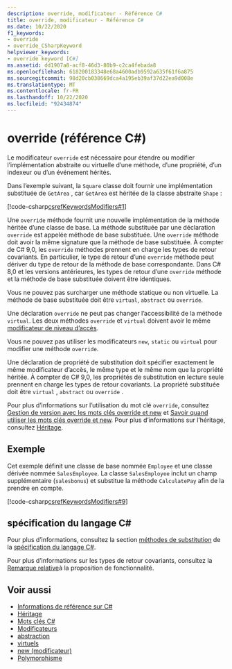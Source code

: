 ```yaml
---
description: override, modificateur - Référence C#
title: override, modificateur - Référence C#
ms.date: 10/22/2020
f1_keywords:
- override
- override_CSharpKeyword
helpviewer_keywords:
- override keyword [C#]
ms.assetid: dd1907a8-acf8-46d3-80b9-c2ca4febada8
ms.openlocfilehash: 618200183348e68a4600adb9592a635f61f6a875
ms.sourcegitcommit: 98d20cb038669dca4a195eb39af37d22ea9d008e
ms.translationtype: MT
ms.contentlocale: fr-FR
ms.lasthandoff: 10/22/2020
ms.locfileid: "92434874"
---
```

# <a name="override-c-reference"></a>override (référence C#)

Le modificateur `override` est nécessaire pour étendre ou modifier l’implémentation abstraite ou virtuelle d’une méthode, d’une propriété, d’un indexeur ou d’un événement hérités.

Dans l’exemple suivant, la `Square` classe doit fournir une implémentation substituée de `GetArea` , car `GetArea` est héritée de la classe abstraite `Shape` :

[!code-csharp[csrefKeywordsModifiers#1](~/samples/snippets/csharp/VS_Snippets_VBCSharp/csrefKeywordsModifiers/CS/csrefKeywordsModifiers.cs#1)]

Une `override` méthode fournit une nouvelle implémentation de la méthode héritée d’une classe de base. La méthode substituée par une déclaration `override` est appelée méthode de base substituée. Une `override` méthode doit avoir la même signature que la méthode de base substituée. À compter de C# 9,0, les `override` méthodes prennent en charge les types de retour covariants. En particulier, le type de retour d’une `override` méthode peut dériver du type de retour de la méthode de base correspondante. Dans C# 8,0 et les versions antérieures, les types de retour d’une `override` méthode et la méthode de base substituée doivent être identiques.

Vous ne pouvez pas surcharger une méthode statique ou non virtuelle. La méthode de base substituée doit être `virtual`, `abstract` ou `override`.

Une déclaration `override` ne peut pas changer l’accessibilité de la méthode `virtual`. Les deux méthodes `override` et `virtual` doivent avoir le même [modificateur de niveau d’accès](access-modifiers.md).

Vous ne pouvez pas utiliser les modificateurs `new`, `static` ou `virtual` pour modifier une méthode `override`.

Une déclaration de propriété de substitution doit spécifier exactement le même modificateur d’accès, le même type et le même nom que la propriété héritée. À compter de C# 9,0, les propriétés de substitution en lecture seule prennent en charge les types de retour covariants. La propriété substituée doit être `virtual` , `abstract` ou `override` .

Pour plus d’informations sur l’utilisation du mot clé `override`, consultez [Gestion de version avec les mots clés override et new](../../programming-guide/classes-and-structs/versioning-with-the-override-and-new-keywords.md) et [Savoir quand utiliser les mots clés override et new](../../programming-guide/classes-and-structs/knowing-when-to-use-override-and-new-keywords.md). Pour plus d’informations sur l’héritage, consultez [Héritage](../../programming-guide/classes-and-structs/inheritance.md).

## <a name="example"></a>Exemple

Cet exemple définit une classe de base nommée `Employee` et une classe dérivée nommée `SalesEmployee`. La classe `SalesEmployee` inclut un champ supplémentaire (`salesbonus`) et substitue la méthode `CalculatePay` afin de la prendre en compte.

[!code-csharp[csrefKeywordsModifiers#9](~/samples/snippets/csharp/VS_Snippets_VBCSharp/csrefKeywordsModifiers/CS/csrefKeywordsModifiers.cs#9)]

## <a name="c-language-specification"></a>spécification du langage C#

Pour plus d’informations, consultez la section [méthodes de substitution](~/_csharplang/spec/classes.md#override-methods) de la [spécification du langage C#](~/_csharplang/spec/introduction.md).

Pour plus d’informations sur les types de retour covariants, consultez la [Remarque relative](~/_csharplang/proposals/csharp-9.0/covariant-returns.md)à la proposition de fonctionnalité.

## <a name="see-also"></a>Voir aussi

- [Informations de référence sur C#](../index.md)
- [Héritage](../../programming-guide/classes-and-structs/inheritance.md)
- [Mots clés C#](index.md)
- [Modificateurs](index.md)
- [abstraction](abstract.md)
- [virtuels](virtual.md)
- [new (modificateur)](new-modifier.md)
- [Polymorphisme](../../programming-guide/classes-and-structs/polymorphism.md)
